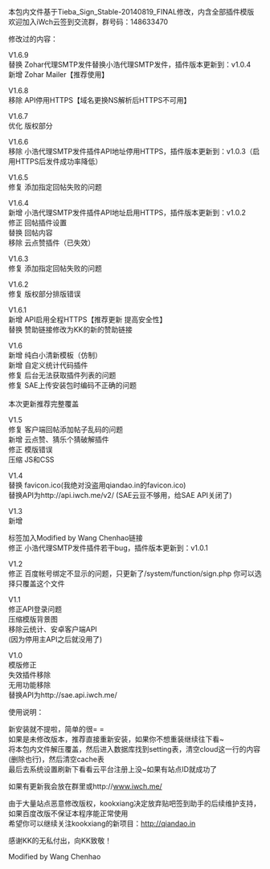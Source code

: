 本包内文件基于Tieba_Sign_Stable-20140819_FINAL修改，内含全部插件模版<br />
欢迎加入iWch云签到交流群，群号码：148633470<br />

修改过的内容：<br />

V1.6.9<br />
替换 Zohar代理SMTP发件替换小浩代理SMTP发件，插件版本更新到：v1.0.4<br />
新增 Zohar Mailer【推荐使用】<br />

V1.6.8<br />
移除 API停用HTTPS【域名更换NS解析后HTTPS不可用】<br />

V1.6.7<br />
优化 版权部分<br />

V1.6.6<br />
移除 小浩代理SMTP发件插件API地址停用HTTPS，插件版本更新到：v1.0.3（启用HTTPS后发件成功率降低）<br />

V1.6.5<br />
修复 添加指定回帖失败的问题<br />

V1.6.4<br />
新增 小浩代理SMTP发件插件API地址启用HTTPS，插件版本更新到：v1.0.2<br />
修正 回帖插件设置<br />
替换 回帖内容<br />
移除 云点赞插件（已失效）<br />

V1.6.3<br />
修复 添加指定回帖失败的问题<br />

V1.6.2<br />
修复 版权部分排版错误<br />

V1.6.1<br />
新增 API启用全程HTTPS【推荐更新 提高安全性】<br />
替换 赞助链接修改为KK的新的赞助链接<br />

V1.6<br />
新增 纯白小清新模板（仿制）<br />
新增 自定义统计代码插件<br />
修复 后台无法获取插件列表的问题<br />
修复 SAE上传安装包时编码不正确的问题<br />
<br />
本次更新推荐完整覆盖<br />

V1.5<br />
修复 客户端回帖添加帖子乱码的问题<br />
新增 云点赞、猜乐个猜破解插件<br />
修正 模版错误<br />
压缩 JS和CSS<br />

V1.4<br />
替换 favicon.ico(我绝对没盗用qiandao.in的favicon.ico)<br />
替换API为http://api.iwch.me/v2/ (SAE云豆不够用，给SAE API关闭了)<br />

V1.3<br />
新增 <footer>标签加入Modified by Wang Chenhao链接<br />
修正 小浩代理SMTP发件插件若干bug，插件版本更新到：v1.0.1<br />

V1.2<br />
修正 百度帐号绑定不显示的问题，只更新了/system/function/sign.php 你可以选择只覆盖这个文件<br />

V1.1<br />
修正API登录问题<br />
压缩模版背景图<br />
移除云统计、安卓客户端API<br />
(因为停用主API之后就没用了)<br />

V1.0<br />
模版修正<br />
失效插件移除<br />
无用功能移除<br />
替换API为http://sae.api.iwch.me/<br />

使用说明：<br />

新安装就不提啦，简单的很= =<br />
如果是未修改版本，推荐直接重新安装，如果你不想重装继续往下看~<br />
将本包内文件解压覆盖，然后进入数据库找到setting表，清空cloud这一行的内容(删除也行)，然后清空cache表<br />
最后去系统设置刷新下看看云平台注册上没~如果有站点ID就成功了<br />


如果有更新我会放在群里或http://www.iwch.me/<br />


由于大量站点恶意修改版权，kookxiang决定放弃贴吧签到助手的后续维护支持，如果百度改版不保证本程序能正常使用<br />
希望你可以继续关注kookxiang的新项目：http://qiandao.in<br />



感谢KK的无私付出，向KK致敬！<br />



Modified by Wang Chenhao<br />

